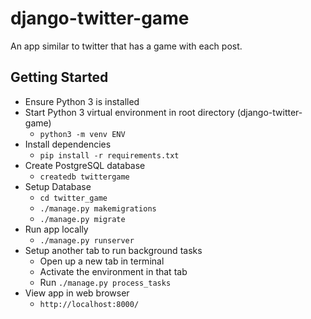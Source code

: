# django-twitter-game
An app similar to twitter that has a game with each post.

## Getting Started 

- Ensure Python 3 is installed 
- Start Python 3 virtual environment in root directory (django-twitter-game)
    - `python3 -m venv ENV`
- Install dependencies 
    - `pip install -r requirements.txt`
- Create PostgreSQL database 
    - `createdb twittergame`
- Setup Database 
    - `cd twitter_game`
    - `./manage.py makemigrations`
    - `./manage.py migrate`
- Run app locally 
    - `./manage.py runserver`
- Setup another tab to run background tasks
    - Open up a new tab in terminal
    - Activate the environment in that tab
    - Run `./manage.py process_tasks`
- View app in web browser 
    - `http://localhost:8000/`
